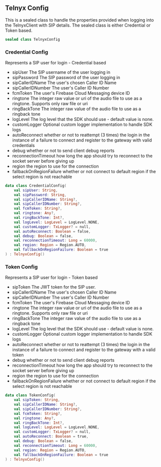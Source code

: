 ## Telnyx Config

This is a sealed class to handle the properties provided when logging into the TelnyxClient with SIP details. The sealed class is either Credential or Token based.
```kotlin
sealed class TelnyxConfig
```

### Credential Config

Represents a SIP user for login - Credential based
 * sipUser The SIP username of the user logging in
 * sipPassword The SIP password of the user logging in
 * sipCallerIDName The user's chosen Caller ID Name
 * sipCallerIDNumber The user's Caller ID Number
 * fcmToken The user's Firebase Cloud Messaging device ID
 * ringtone The integer raw value or uri of the audio file to use as a ringtone. Supports only raw file or uri
 * ringBackTone The integer raw value of the audio file to use as a ringback tone
 * logLevel The log level that the SDK should use - default value is none.
 * customLogger Optional custom logger implementation to handle SDK logs
 * autoReconnect whether or not to reattempt (3 times) the login in the instance of a failure to connect and register to the gateway with valid credentials
 * debug whether or not to send client debug reports
 * reconnectionTimeout how long the app should try to reconnect to the socket server before giving up
 * region the region to use for the connection
 * fallbackOnRegionFailure whether or not connect to default region if the select region is not reachable

```kotlin
data class CredentialConfig(
    val sipUser: String,
    val sipPassword: String,
    val sipCallerIDName: String?,
    val sipCallerIDNumber: String?,
    val fcmToken: String?,
    val ringtone: Any?,
    val ringBackTone: Int?,
    val logLevel: LogLevel = LogLevel.NONE,
    val customLogger: TxLogger? = null,
    val autoReconnect: Boolean = false,
    val debug: Boolean = false,
    val reconnectionTimeout: Long = 60000,
    val region: Region = Region.AUTO,
    val fallbackOnRegionFailure: Boolean = true
) : TelnyxConfig()
```

### Token Config

Represents a SIP user for login - Token based
 * sipToken The JWT token for the SIP user.
 * sipCallerIDName The user's chosen Caller ID Name
 * sipCallerIDNumber The user's Caller ID Number
 * fcmToken The user's Firebase Cloud Messaging device ID
 * ringtone The integer raw value or uri of the audio file to use as a ringtone. Supports only raw file or uri
 * ringBackTone The integer raw value of the audio file to use as a ringback tone
 * logLevel The log level that the SDK should use - default value is none.
 * customLogger Optional custom logger implementation to handle SDK logs
 * autoReconnect whether or not to reattempt (3 times) the login in the instance of a failure to connect and register to the gateway with a valid token
 * debug whether or not to send client debug reports
 * reconnectionTimeout how long the app should try to reconnect to the socket server before giving up
 * region the region to use for the connection
 * fallbackOnRegionFailure whether or not connect to default region if the select region is not reachable

```kotlin
data class TokenConfig(
    val sipToken: String,
    val sipCallerIDName: String?,
    val sipCallerIDNumber: String?,
    val fcmToken: String?,
    val ringtone: Any?,
    val ringBackTone: Int?,
    val logLevel: LogLevel = LogLevel.NONE,
    val customLogger: TxLogger? = null,
    val autoReconnect: Boolean = true,
    val debug: Boolean = false,
    val reconnectionTimeout: Long = 60000,
    val region: Region = Region.AUTO,
    val fallbackOnRegionFailure: Boolean = true
) : TelnyxConfig()
```